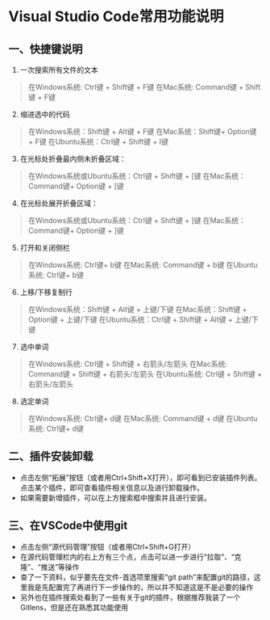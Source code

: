 # Visual Studio Code常用功能说明

## 一、快捷键说明

1. 一次搜索所有文件的文本
> 在Windows系统: Ctrl键 + Shift键 + F键 
> 在Mac系统: Command键 + Shift键 + F键

2. 缩进选中的代码
> 在Windows系统：Shift键 + Alt键 + F键
> 在Mac系统：Shift键+ Option键 + F键
> 在Ubuntu系统：Ctrl键 + Shift键 + I键

3. 在光标处折叠最内侧未折叠区域：
> 在Windows系统或Ubuntu系统：Ctrl键 + Shift键 + [键
> 在Mac系统：Command键+ Option键 + [键

4. 在光标处展开折叠区域：
> 在Windows系统或Ubuntu系统：Ctrl键 + Shift键 + ]键
> 在Mac系统：Command键+ Option键 + ]键

5. 打开和关闭侧栏
> 在Windows系统: Ctrl键+ b键
> 在Mac系统: Command键 + b键
> 在Ubuntu系统: Ctrl键+ b键

6. 上移/下移复制行
> 在Windows系统：Shift键 + Alt键 + 上键/下键
> 在Mac系统：Shift键 + Option键 + 上键/下键
> 在Ubuntu系统：Ctrl键 + Shift键 + Alt键 + 上键/下键

7. 选中单词
> 在Windows系统: Ctrl键 + Shift键 + 右箭头/左箭头
> 在Mac系统: Command键 + Shift键 + 右箭头/左箭头
> 在Ubuntu系统: Ctrl键 + Shift键 + 右箭头/左箭头

8. 选定单词
> 在Windows系统: Ctrl键+ d键
> 在Mac系统: Command键 + d键
> 在Ubuntu系统: Ctrl键+ d键

## 二、插件安装卸载

- 点击左侧“拓展”按钮（或者用Ctrl+Shift+X打开），即可看到已安装插件列表。点击某个插件，即可查看插件相关信息以及进行卸载操作。
- 如果需要新增插件，可以在上方搜索框中搜索并且进行安装。

## 三、在VSCode中使用git
- 点击左侧“源代码管理”按钮（或者用Ctrl+Shift+G打开）
- 在源代码管理栏内的右上方有三个点，点击可以进一步进行“拉取”、“克隆”、“推送”等操作
- 查了一下资料，似乎要先在文件-首选项里搜索“git path”来配置git的路径，这里我是先配置完了再进行下一步操作的，所以并不知道这是不是必要的操作
- 另外也在插件搜索处看到了一些有关于git的插件，根据推荐我装了一个Gitlens，但是还在熟悉其功能使用